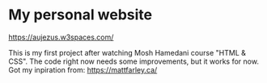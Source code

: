 # My personal website

https://aujezus.w3spaces.com/

This is my first project after watching Mosh Hamedani course "HTML & CSS". The code right now needs some improvements, but it works for now.
Got my inpiration from: https://mattfarley.ca/
